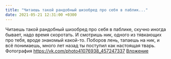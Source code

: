 ```yaml
---
title: "Читаешь такой рандобный шизобред про себя в паблик..."
date: 2021-05-21 12:31:00 +0300
---
```


Читаешь такой рандобный шизобред про себя в паблике, скучно иногда бывает, надо время скоротать. И смотришь ник, одного из тявкающих про тебя, вроде знакомый какой-то. Поборов лень, тапаешь на ник, и всё понимаешь, много лет назад ты поступил как настоящая тварь.
Фотография
<a class="vk-attach" href="https://vk.com/photo41076938_457247337">https://vk.com/photo41076938_457247337</a>
<a class="vk-attach" href="https://vk.com/photo41076938_457247337">Вложение</a>
